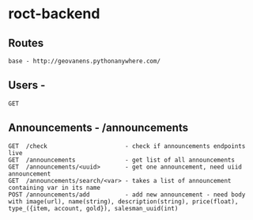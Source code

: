 # roct-backend

## Routes
    base - http://geovanens.pythonanywhere.com/
## Users - 
    GET
## Announcements - /announcements
    GET  /check                      - check if announcements endpoints live
    GET  /announcements              - get list of all announcements
    GET  /announcements/<uuid>       - get one announcement, need uiid announcement
    GET  /announcements/search/<var> - takes a list of announcement containing var in its name
    POST /announcements/add          - add new announcement - need body with image(url), name(string), description(string), price(float), type_({item, account, gold}), salesman_uuid(int)
    
    
    
    
    
